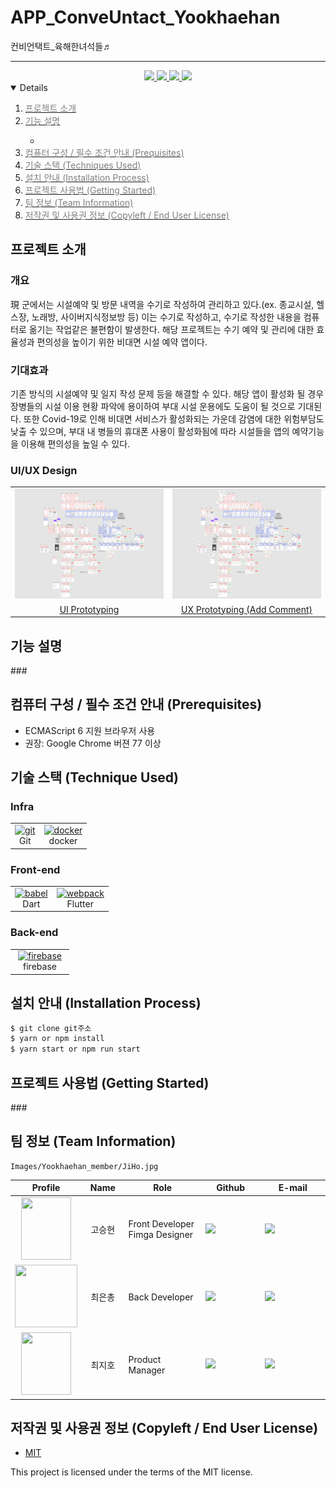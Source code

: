# APP_ConveUntact_Yookhaehan
컨비언택트_육해한녀석들♬

  
<div align='center'>

---  
  
  
<a href=''>
<img src='https://img.shields.io/badge/Notion-green?style=for-the-badge'>
</a>
  
<a href=''>
<img src='https://img.shields.io/badge/Figma-skyblue?style=for-the-badge'>
</a>
  
<a href=''>
<img src='https://img.shields.io/badge/Video-pink?style=for-the-badge'>
</a>

<a href=''>
<img src='https://img.shields.io/badge/PPT-red?style=for-the-badge'>
</a>

</div>





<details open="open">
  <ol>
    <li><a href="#Introduce"><span style="color:grey"> 프로젝트 소개 </span></a></li>
    <li><a href="#Function"><span style="color:grey">기능 설명</a></li>
      <ul>
        <li><a href="#"></a></li>
      </ul>
    <li><a href="#Prerequisites"><span style="color:grey">컴퓨터 구성 / 필수 조건 안내 (Prequisites)</a></li>
    <li><a href="#Stack"><span style="color:grey"> 기술 스택 (Techniques Used)</a></li>
    <li><a href="#Install"><span style="color:grey">설치 안내 (Installation Process)</a></li>
    <li><a href="#Usage"><span style="color:grey">프로젝트 사용법 (Getting Started)</a></li>
    <li><a href="#Team"><span style="color:grey">팀 정보 (Team Information)</a></li>
    <li><a href="#License"><span style="color:grey">저작권 및 사용권 정보 (Copyleft / End User License)</a></li>
  </ol>
</details>


<h2 id="Introduce">프로젝트 소개</h2>

### 개요
現 군에서는 시설예약 및 방문 내역을 수기로 작성하여 관리하고 있다.(ex. 종교시설, 헬스장, 노래방, 사이버지식정보방 등) 이는 수기로 작성하고, 수기로 작성한 내용을 컴퓨터로 옮기는 작업같은 불편함이 발생한다. 해당 프로젝트는 수기 예약 및 관리에 대한 효율성과 편의성을 높이기 위한 비대면 시설 예약 앱이다.

### 기대효과
기존 방식의 시설예약 및 일지 작성 문제 등을 해결할 수 있다. 해당 앱이 활성화 될 경우 장병들의 시설 이용 현황 파악에 용이하여 부대 시설 운용에도 도움이 될 것으로 기대된다. 또한 Covid-19로 인해 비대면 서비스가 활성화되는 가운데 감염에 대한 위험부담도 낮출 수 있으며,  부대 내 병들의 휴대폰 사용이 활성화됨에 따라 시설들을 앱의 예약기능을 이용해 편의성을 높일 수 있다.


### UI/UX Design 
<table>
    <tr>
        <td width="50%">
            <img src="Images/figma11.PNG">
        </td>
        <td width="50%">
            <img src="Images/figma22.PNG">
        </td>
    </tr>
    <tr>
        <td align="center">
            <a href="">UI Prototyping</a>
        </td>
        <td align="center">
            <a href="">UX Prototyping (Add Comment)</a>
        </td>
    </tr>
</table>

<h2 id="Function">기능 설명</h2>
###

<h2 id="Prerequisites">컴퓨터 구성 / 필수 조건 안내 (Prerequisites)</h2>

* ECMAScript 6 지원 브라우저 사용
* 권장: Google Chrome 버젼 77 이상


<h2 id="Stack">기술 스택 (Technique Used)</h2>


### Infra
<table><tbody>
 <tr>
  <td>
   <div align="center"><a href="https://git-scm.com/" target="_blank"> <img src="https://img.shields.io/badge/Git-F05032?style=for-the-badge&logo=git&logoColor=white" alt="git" width="80" height="40"/> </a><br>Git</div>
  </td>
  <td>
   <div align="center"><a href="https://www.docker.com/" target="_blank"> <img src="https://img.shields.io/badge/Docker-2CA5E0?style=for-the-badge&logo=docker&logoColor=white" alt="docker" width="80" height="40"/> </a><br>docker</div>
  </td>
 </tr>
 </tbody></table>
 
### Front-end
<table><tbody>
 <tr>
  <td>
   <div align="center"><a href="https://babeljs.io/" target="_blank"> <img src="https://img.shields.io/badge/Dart-0175C2?style=for-the-badge&logo=dart&logoColor=white" alt="babel" width="80" height="40"/> </a><br>Dart</div>
  </td>
  <td>
   <div align="center"><a href="https://webpack.js.org" target="_blank"> <img src="https://img.shields.io/badge/Flutter-02569B?style=for-the-badge&logo=flutter&logoColor=white" alt="webpack" width="80" height="40"/> </a><br>Flutter</div>
  </td>
 </tr>
 </tbody></table>

 ### Back-end
<table><tbody>
 <tr>
  <td width="80">
   <div align="center"><a href="https://jwt.io" target="_blank"> <img src="https://img.shields.io/badge/firebase-ffca28?style=for-the-badge&logo=firebase&logoColor=black" alt="firebase" width="80" height="40"/> </a><br>firebase</div>
  </td>
  </td>
 </tr>
 </tbody></table>


<!-- ### Server(back-end)
 -  nodejs, php, java 등 서버 언어 버전 
 - express, laravel, sptring boot 등 사용한 프레임워크 
 - DB 등 사용한 다른 프로그램 
 
### Front-end
 -  react.js, vue.js 등 사용한 front-end 프레임워크 
 -  UI framework
 - 기타 사용한 라이브러리
 -->
 
<h2 id="Install"> 설치 안내 (Installation Process)</h2>

```bash
$ git clone git주소
$ yarn or npm install
$ yarn start or npm run start
```

<h2 id="Usage"> 프로젝트 사용법 (Getting Started)</h2>
 ###
<h2 id="Team"> 팀 정보 (Team Information)</h2>

<table width="900">
<thead>
<tr>
<th width="100" align="center">Profile</th>
<th width="100" align="center">Name</th>
<th width="250" align="center">Role</th>
<th width="200" align="center">Github</th>
<th width="300" align="center">E-mail</th>
</tr> 
</thead>
<tbody>
	
	Images/Yookhaehan_member/JiHo.jpg
<tr>
<td width="100" align="center"><img src="/workspaces/APP_ConveUntact_Yookhaehan/myapp/lib/images/Yookhaehan_member/SeungHuyn.jpg" width="80" height="100"></td>
<td width="100" align="center">고승현</td>
<td width="250">Front Developer<br>Fimga Designer</td>
<td width="150" align="legt">	
	<a href="https://github.com/chris0825">
	<img src="https://img.shields.io/badge/chris0825-655ced?style=social&logo=github"/>
	</a>
</td>
<td width="300" align="">
<a href="mailto:chris00825@naver.com"><img src="https://img.shields.io/static/v1?label=&message=chris00825@naver.com&color=lightblue&style=flat-square&logo=gmail"></a>
</tr>
	
<tr>
<td width="100" align="center"><img src="/image/PROFILE1.png" width="100" height="100"></td>
<td width="100" align="center">최은총</td>
<td width="250">Back Developer<br></td>
<td width="150" align="">	
	<a href="https://github.com/dmsvk01">
	<img src="https://img.shields.io/badge/dmsvk01-655ced?style=social&logo=github"/>
	</a>
</td>
<td width="300" align="">
<a href="mailto:21900757@handong.edu"><img src="https://img.shields.io/static/v1?label=&message=21900757@handong.edu&color=lightblue&style=flat-square&logo=gmail"></a>
</tr>
	
<tr>
<td width="100" align="center"><img src="/workspaces/APP_ConveUntact_Yookhaehan/myapp/lib/images/Yookhaehan_member/JiHo.jpg" width="80" height="100"></td>
<td width="100" align="center">최지호</td>
<td width="250">Product Manager<br></td>
<td width="150" align="">	
	<a href="https://github.com/zhoho">
	<img src="https://img.shields.io/badge/zhoho-655ced?style=social&logo=github"/>
	</a>
</td>
<td width="300" align="">
<a href="mailto:chlwlgh1011@naver.com"><img src="https://img.shields.io/static/v1?label=&message=chlwlgh1011@naver.com&color=lightblue&style=flat-square&logo=gmail"></a>
</tr>

	
	
	
</tr>
</tbody>
</table>
<!-- - 최지호 (chlwlgh1011@naver.com), Github Id: zhoho
- 고승현 (chris00825@naver.com), Github Id: chris0825
- 최은총 (21900757@handong.edu), Github Id: dmsvk01 -->

<h2 id="License"> 저작권 및 사용권 정보 (Copyleft / End User License)</h2>

 * [MIT](https://github.com/osam2020-WEB/Sample-ProjectName-TeamName/blob/master/license.md)

This project is licensed under the terms of the MIT license.

